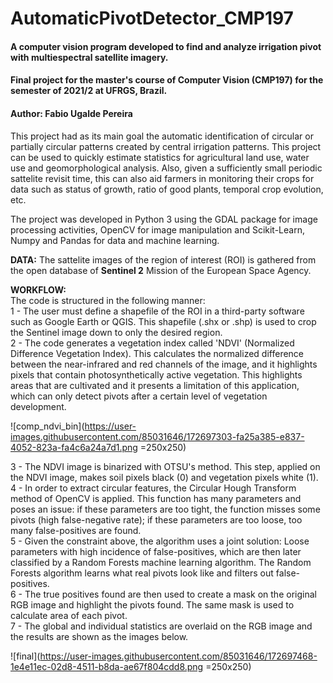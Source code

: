 # AutomaticPivotDetector_CMP197
#### A computer vision program developed to find and analyze irrigation pivot with multiespectral satellite imagery. <br />
#### Final project for the master's course of Computer Vision (CMP197) for the semester of 2021/2 at UFRGS, Brazil. <br />
#### Author: Fabio Ugalde Pereira <br />

This project had as its main goal the automatic identification of circular or partially circular patterns created by central irrigation patterns. This project can be used to quickly estimate statistics for agricultural land use, water use and geomorphological analysis. Also, given a sufficiently small periodic sattelite revisit time, this can also aid farmers in monitoring their crops for data such as status of growth, ratio of good plants, temporal crop evolution, etc. <br />

The project was developed in Python 3 using the GDAL package for image processing activities, OpenCV for image manipulation and Scikit-Learn, Numpy and Pandas for data and machine learning. <br />


**DATA:** The sattelite images of the region of interest (ROI) is gathered from the open database of **Sentinel 2** Mission of the European Space Agency. <br /> 

**WORKFLOW:** <br />
The code is structured in the following manner: <br />
1 - The user must define a shapefile of the ROI in a third-party software such as Google Earth or QGIS. This shapefile (.shx or .shp) is used to crop the Sentinel image down to only the desired region. <br />
2 - The code generates a vegetation index called 'NDVI' (Normalized Difference Vegetation Index). This calculates the normalized difference between the near-infrared and red channels of the image, and it highlights pixels that contain photosynthetically active vegetation. This highlights areas that are cultivated and it presents a limitation of this application, which can only detect pivots after a certain level of vegetation development. <br />

![comp_ndvi_bin](https://user-images.githubusercontent.com/85031646/172697303-fa25a385-e837-4052-823a-fa4c6a24a7d1.png =250x250)

3 - The NDVI image is binarized with OTSU's method. This step, applied on the NDVI image, makes soil pixels black (0) and vegetation pixels white (1). <br />
4 - In order to extract circular features, the Circular Hough Transform method of OpenCV is applied. This function has many parameters and poses an issue: if these parameters are too tight, the function misses some pivots (high false-negative rate); if these parameters are too loose, too many false-positives are found. <br />
5 - Given the constraint above, the algorithm uses a joint solution: Loose parameters with high incidence of false-positives, which are then later classified by a Random Forests machine learning algorithm. The Random Forests algorithm learns what real pivots look like and filters out false-positives. <br />
6 - The true positives found are then used to create a mask on the original RGB image and highlight the pivots found. The same mask is used to calculate area of each pivot. <br />
7 - The global and individual statistics are overlaid on the RGB image and the results are shown as the images below. <br />

![final](https://user-images.githubusercontent.com/85031646/172697468-1e4e11ec-02d8-4511-b8da-ae67f804cdd8.png =250x250)

